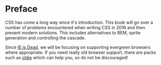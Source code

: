 # Preface

CSS has come a long way since it's introduction. This book will go over a number
of problems encountered when writing CSS in 2016 and then present modern
solutions. This includes alternatives to BEM, sprite generation and controlling
the cascade.

Since [IE is Dead](), we will be focusing on supporting evergreen browsers where
appropriate. If you need really old browser support, there are packs such as
[oldie](https://github.com/jonathantneal/oldie) which can help you, so do not be
discouraged!
